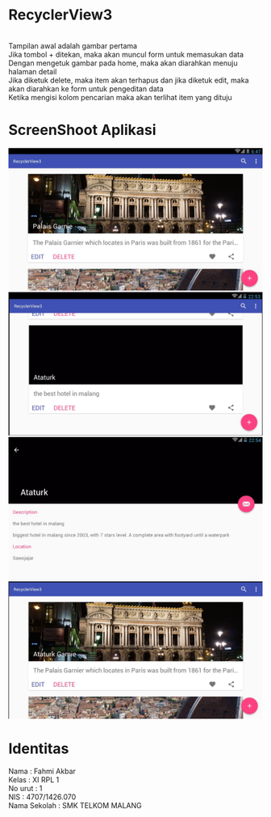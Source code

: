 # RecyclerView3
<br>Tampilan awal adalah gambar pertama
<br>Jika tombol + ditekan, maka akan muncul form untuk memasukan data
<br>Dengan mengetuk gambar pada home, maka akan diarahkan menuju halaman detail
<br>Jika diketuk delete, maka item akan terhapus dan jika diketuk edit, maka akan diarahkan ke form untuk pengeditan data
<br>Ketika mengisi kolom pencarian maka akan terlihat item yang dituju
# ScreenShoot Aplikasi 
![SS1](https://github.com/fahmialiasakbar/RecyclerView3/blob/master/RV%23.JPG)
![SS2](https://github.com/fahmialiasakbar/RecyclerView3/blob/master/ataturk.JPG)
![SS3](https://github.com/fahmialiasakbar/RecyclerView3/blob/master/kemal.JPG)
![SS4](https://github.com/fahmialiasakbar/RecyclerView3/blob/master/sko.JPG)
# Identitas 
Nama    : Fahmi Akbar <br>
Kelas   : XI RPL 1 <br>
No urut : 1 <br> 
NIS     : 4707/1426.070 <br>
Nama Sekolah : SMK TELKOM MALANG
